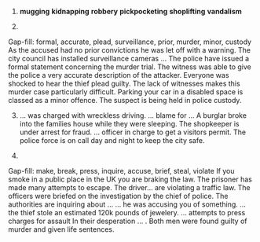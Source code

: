 1.
	**mugging**
	**kidnapping**
	**robbery**
	**pickpocketing**
	**shoplifting**
	**vandalism**

2.
Gap-fill: formal, accurate, plead, surveillance, prior, murder, minor, custody
	As the accused had no prior convictions he was let off with a warning.
	The city council has installed surveillance cameras …
	The police have issued a formal statement concerning the murder trial.
	The witness was able to give the police a very accurate description of the attacker.
	Everyone was shocked to hear the thief plead guilty.
	The lack of witnesses makes this murder case particularly difficult. 
	Parking your car in a disabled space is classed as a minor offence.
	The suspect is being held in police custody. 

3.
	… was charged with wreckless driving.
	… blame for …
	A burglar broke into the families house while they were sleeping.
	The shopkeeper is under arrest for fraud.
	… officer in charge to get a visitors permit.
	The police force is on call day and night to keep the city safe.

4.
Gap-fill: make, break, press, inquire, accuse, brief, steal, violate
	If you smoke in a public place in the UK you are braking the law.
	The prisoner has made many attempts to escape.
	The driver… are violating a traffic law.
	The officers were briefed on the investigation by the chief of police.
	The authorities are inquiring about …
	… he was accusing you of something.
	… the thief stole an estimated 120k pounds of jewelery.
	… attempts to press charges for assault
	In their desperation … .
	Both men were found guilty of murder and given life sentences.